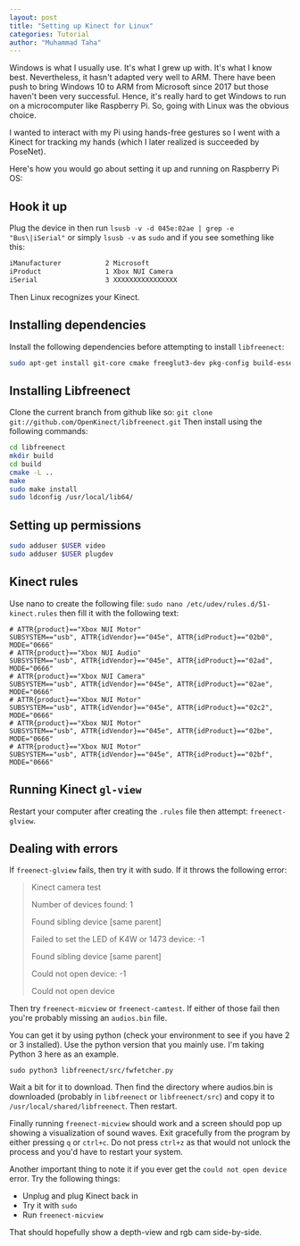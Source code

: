 ```yaml
---
layout: post
title: "Setting up Kinect for Linux"
categories: Tutorial
author: "Muhammad Taha"
---
```


Windows is what I usually use. It's what I grew up with. It's what I know best. Nevertheless, it hasn't adapted very well to ARM. There have been push to bring Windows 10 to ARM from Microsoft since 2017 but 
those haven't been very successful. Hence, it's really hard to get Windows to run on a microcomputer like Raspberry Pi. So, going with Linux was the obvious choice. 

I wanted to interact with my Pi using hands-free gestures so I went with a Kinect for tracking my hands (which I later realized is succeeded by PoseNet). 

Here's how you would go about setting it up and running on Raspberry Pi OS:

## Hook it up
Plug the device in then run `lsusb -v -d 045e:02ae | grep -e "Bus\|iSerial"` or simply `lsusb -v` as `sudo` and if you see something like this:
```bash
iManufacturer           2 Microsoft
iProduct                1 Xbox NUI Camera
iSerial                 3 XXXXXXXXXXXXXXXX
```
Then Linux recognizes your Kinect.

## Installing dependencies
Install the following dependencies before attempting to install `libfreenect`:
```bash
sudo apt-get install git-core cmake freeglut3-dev pkg-config build-essential libxmu-dev libxi-dev libusb-1.0-0-dev
```

## Installing Libfreenect
Clone the current branch from github like so:
`git clone git://github.com/OpenKinect/libfreenect.git`
Then install using the following commands:
```bash
cd libfreenect
mkdir build
cd build
cmake -L ..
make
sudo make install
sudo ldconfig /usr/local/lib64/
```

## Setting up permissions
```bash
sudo adduser $USER video
sudo adduser $USER plugdev
```

## Kinect rules
Use nano to create the following file: `sudo nano /etc/udev/rules.d/51-kinect.rules` then fill it with the following text:
```
# ATTR{product}=="Xbox NUI Motor"
SUBSYSTEM=="usb", ATTR{idVendor}=="045e", ATTR{idProduct}=="02b0", MODE="0666"
# ATTR{product}=="Xbox NUI Audio"
SUBSYSTEM=="usb", ATTR{idVendor}=="045e", ATTR{idProduct}=="02ad", MODE="0666"
# ATTR{product}=="Xbox NUI Camera"
SUBSYSTEM=="usb", ATTR{idVendor}=="045e", ATTR{idProduct}=="02ae", MODE="0666"
# ATTR{product}=="Xbox NUI Motor"
SUBSYSTEM=="usb", ATTR{idVendor}=="045e", ATTR{idProduct}=="02c2", MODE="0666"
# ATTR{product}=="Xbox NUI Motor"
SUBSYSTEM=="usb", ATTR{idVendor}=="045e", ATTR{idProduct}=="02be", MODE="0666"
# ATTR{product}=="Xbox NUI Motor"
SUBSYSTEM=="usb", ATTR{idVendor}=="045e", ATTR{idProduct}=="02bf", MODE="0666"
```

## Running Kinect `gl-view`
Restart your computer after creating the `.rules` file then attempt:
`freenect-glview`.

## Dealing with errors
If `freenect-glview` fails, then try it with sudo. 
If it throws the following error:
> Kinect camera test
> 
> Number of devices found: 1
> 
> Found sibling device [same parent]
> 
> Failed to set the LED of K4W or 1473 device: -1
> 
> Found sibling device [same parent]
> 
> Could not open device: -1
> 
> Could not open device

Then try `freenect-micview` or `freenect-camtest`. If either of those fail then you're probably missing an `audios.bin` file.

You can get it by using python (check your environment to see if you have 2 or 3 installed). Use the python version that you mainly use.
I'm taking Python 3 here as an example.
```
sudo python3 libfreenect/src/fwfetcher.py
```
Wait a bit for it to download. Then find the directory where audios.bin is downloaded (probably in `libfreenect` or `libfreenect/src`) and copy it to `/usr/local/shared/libfreenect`.
Then restart. 

Finally running `freenect-micview` should work and a screen should pop up showing a visualization of sound waves. Exit gracefully from the program by either pressing `q` or `ctrl+c`.
Do not press `ctrl+z` as that would not unlock the process and you'd have to restart your system.

Another important thing to note it if you ever get the `could not open device` error. Try the following things:
* Unplug and plug Kinect back in
* Try it with `sudo`
* Run `freenect-micview`

That should hopefully show a depth-view and rgb cam side-by-side.

